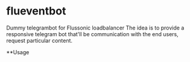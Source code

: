 # flueventbot
Dummy telegrambot for Flussonic loadbalancer
The idea is to provide a responsive telegram bot that'll be communication with the end users, request particular content.

**Usage 

